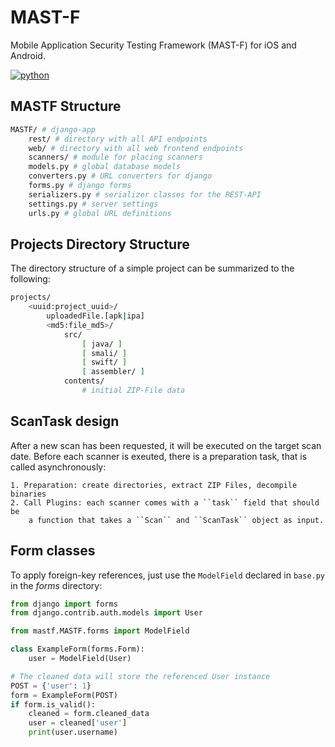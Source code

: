 # MAST-F
 Mobile Application Security Testing Framework (MAST-F) for iOS and Android.

[![python](https://img.shields.io/badge/python-3.8+-blue.svg?logo=python&labelColor=lightgrey)](https://www.python.org/downloads/)

## MASTF Structure

```bash
MASTF/ # django-app
    rest/ # directory with all API endpoints
    web/ # directory with all web frontend endpoints
    scanners/ # module for placing scanners
    models.py # global database models
    converters.py # URL converters for django
    forms.py # django forms
    serializers.py # serializer classes for the REST-API
    settings.py # server settings
    urls.py # global URL definitions
```

## Projects Directory Structure

The directory structure of a simple project can be summarized to the following:

```bash
projects/
    <uuid:project_uuid>/
        uploadedFile.[apk|ipa]
        <md5:file_md5>/
            src/
                [ java/ ]
                [ smali/ ]
                [ swift/ ]
                [ assembler/ ]
            contents/
                # initial ZIP-File data
```


## ScanTask design

After a new scan has been requested, it will be executed on the target scan date. Before each
scanner is exeuted, there is a preparation task, that is called asynchronously:

    1. Preparation: create directories, extract ZIP Files, decompile binaries
    2. Call Plugins: each scanner comes with a ``task`` field that should be 
        a function that takes a ``Scan`` and ``ScanTask`` object as input.
    

## Form classes

To apply foreign-key references, just use the ``ModelField`` declared in ``base.py`` in the *forms*
directory:

```python
from django import forms
from django.contrib.auth.models import User

from mastf.MASTF.forms import ModelField

class ExampleForm(forms.Form):
    user = ModelField(User)

# The cleaned data will store the referenced User instance
POST = {'user': 1}
form = ExampleForm(POST)
if form.is_valid():
    cleaned = form.cleaned_data
    user = cleaned['user']
    print(user.username)
```